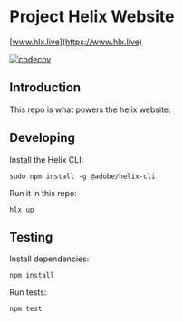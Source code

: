 # Project Helix Website
[www.hlx.live](https://www.hlx.live)

[![codecov](https://codecov.io/gh/adobe/helix-website/branch/main/graph/badge.svg?token=If90y6KMqx)](https://codecov.io/gh/adobe/helix-website)
## Introduction
This repo is what powers the helix website.

## Developing
Install the Helix CLI:

    sudo npm install -g @adobe/helix-cli
    
Run it in this repo:

    hlx up
    
## Testing
Install dependencies:

    npm install

Run tests:

    npm test
